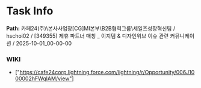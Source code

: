 # Task Info

**Path:** 카페24(주)\본사사업장\[CG]MI본부\B2B협력그룹\세일즈성장혁신팀 / hschoi02 / [349355] 제휴 파트너 매칭 _ 이지템 & 디자인위브 이슈 관련 커뮤니케이션 / 2025-10-01_00-00-00

### WIKI
- ["https://cafe24corp.lightning.force.com/lightning/r/Opportunity/006J1000002hFWqIAM/view"]

